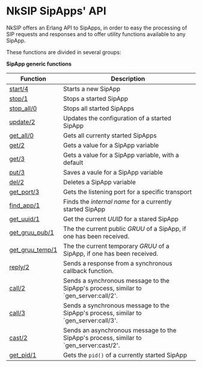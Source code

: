 # NkSIP SipApps' API

NkSIP offers an Erlang API to SipApps, in order to easy the processing of SIP requests and responses and to offer utility functions available to any SipApp.

These functions are divided in several groups:

**SipApp generic functions**

Function|Description
---|---
[start/4](#start4)|Starts a new SipApp
[stop/1](#stop1)|Stops a started SipApp
[stop_all/0](#stop_all/0)|Stops all started SipApps
[update/2](#update/2)|Updates the configuration of a started SipApp
[get_all/0](#get_all0)|Gets all currenty started SipApps
[get/2](#get2)|Gets a value for a SipApp variable
[get/3](#get3)|Gets a value for a SipApp variable, with a default
[put/3](#put3)|Saves a vaule for a SipApp variable
[del/2](#del2)|Deletes a SipApp variable
[get_port/3](#get_port3)|Gets the listening port for a specific transport
[find_app/1](#find_app1)|Finds the _internal name_ for a currently started SipApp
[get_uuid/1](#get_uuid/1)|Get the current _UUID_ for a stared SipApp
[get_gruu_pub/1](#get_gruu_pub1)|The the current public _GRUU_ of a SipApp, if one has been received.
[get_gruu_temp/1](#get_gruu_temp1)|The the current temporary _GRUU_ of a SipApp, if one has been received.
[reply/2](#reply/2)|Sends a response from a synchronous callback function.
[call/2](#call2)|Sends a synchronous message to the SipApp's process, similar to `gen_server:call/2'.
[call/3](#call2)|Sends a synchronous message to the SipApp's process, similar to `gen_server:call/3'.
[cast/2](#call2)|Sends an asynchronous message to the SipApp's process, similar to `gen_server:cast/2'.
[get_pid/1](#pid1)|Gets the `pid()` of a currently started SipApp


